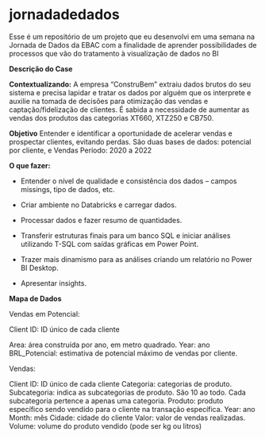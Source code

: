 # jornadadedados
Esse é um repositório de um projeto que eu desenvolvi em uma semana na Jornada de Dados da EBAC com a finalidade de aprender possibilidades de processos que vão do tratamento à visualização de dados no BI

**Descrição do Case**

**Contextualizando:**
A empresa “ConstruBem” extraiu dados brutos do seu sistema e precisa lapidar e tratar os dados por alguém que os interprete e auxilie na tomada de decisões para otimização das vendas e captação/fidelização de clientes.
É sabida a necessidade de aumentar as vendas dos produtos das categorias XT660, XTZ250 e CB750.

**Objetivo**
Entender e identificar a oportunidade de acelerar vendas e prospectar clientes, evitando perdas.
São duas bases de dados: potencial por cliente, e Vendas
Período: 2020 a 2022

**O que fazer:**
- Entender o nível de qualidade e consistência dos dados – campos missings, tipo de dados, etc.

- Criar ambiente no Databricks e carregar dados.

- Processar dados e fazer resumo de quantidades.

- Transferir estruturas finais para um banco SQL e iniciar análises utilizando T-SQL com saídas gráficas em Power Point.

- Trazer mais dinamismo para as análises criando um relatório no Power BI Desktop.

- Apresentar insights.

**Mapa de Dados**

Vendas em Potencial:

Client ID: ID único de cada cliente

Area: área construída por ano, em metro quadrado. 
Year: ano
BRL_Potencial: estimativa de potencial máximo de vendas por cliente.


Vendas:

Client ID: ID único de cada cliente
Categoria: categorias de produto. 
Subcategoria: indica as subcategorias de produto. São 10 ao todo. Cada subcategoria pertence a apenas uma categoria.
Produto: produto específico sendo vendido para o cliente na transação específica.
Year: ano
Month: mês
Cidade: cidade do cliente
Valor: valor de vendas realizadas. 
Volume: volume do produto vendido (pode ser kg ou litros)
